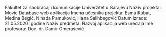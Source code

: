 Fakultet za saobraćaj i komunikacije Univerzitet u Sarajevu 
Naziv projekta: Movie Database web aplikacija
Imena učesnika projekta: Esma Kubat, Medina Begić, Nihada Pamuković, Hana Salihbegović 
Datum izrade: 21.05.2020. godine
Naziv predmeta: Razvoj aplikacija web uređaja 
Ime profesora: Doc. dr. Damir Omerašević
